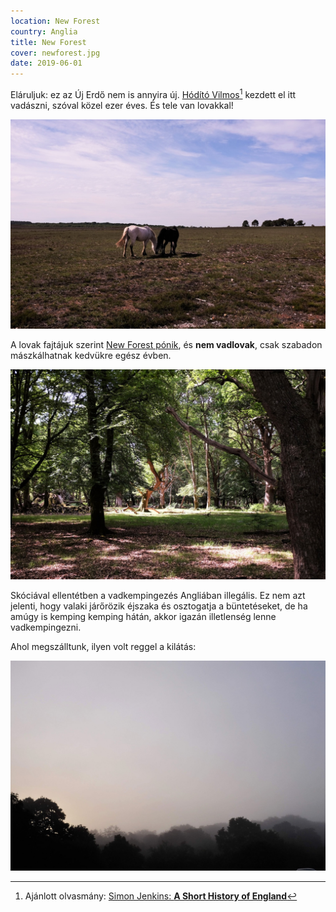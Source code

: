 ```yaml
---
location: New Forest
country: Anglia
title: New Forest
cover: newforest.jpg
date: 2019-06-01
---
```


Eláruljuk: ez az Új Erdő nem is annyira új. [Hódító Vilmos](https://hu.wikipedia.org/wiki/I._Vilmos_angol_kir%C3%A1ly)[^1] kezdett el itt vadászni, szóval közel ezer éves. És tele van lovakkal!

![](../../img/nf.jpg)

A lovak fajtájuk szerint [New Forest pónik](http://www.new-forest-national-park.com/new-forest-pony.html), és __nem vadlovak__, csak szabadon mászkálhatnak kedvükre egész évben.

![](../../img/nf2.jpg)

Skóciával ellentétben a vadkempingezés Angliában illegális. Ez nem azt jelenti, hogy valaki járőrözik éjszaka és osztogatja a büntetéseket, de ha amúgy is kemping kemping hátán, akkor igazán illetlenség lenne vadkempingezni.

Ahol megszálltunk, ilyen volt reggel a kilátás:

![](../../img/nf1.jpg)

[^1]: Ajánlott olvasmány: [Simon Jenkins: __A Short History of England__](https://www.theguardian.com/books/2011/sep/08/short-history-england-simon-jenkins-review)
